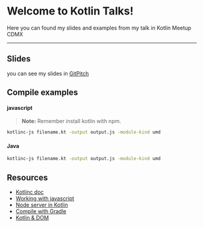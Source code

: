 Welcome to Kotlin Talks!
===================

Here you can found my slides and examples from my talk in Kotlin Meetup CDMX

----------


Slides
-------------
you can see my slides in [GitPitch](https://gitpitch.com/positr0nix/kotlin-talk/master?grs=github&t=black)

Compile examples
-------------
#### <i class="icon-file"></i> javascript
> **Note:** Remember install kotlin with npm.

```bash
kotlinc-js filename.kt -output output.js -module-kind umd
```

#### <i class="icon-file"></i> Java
```bash
kotlinc-js filename.kt -output output.js -module-kind umd
```

Resources
-------------

* [Kotlinc doc](https://kotlinlang.org/docs/tutorials/command-line.html)
* [Working with javascript](https://kotlinlang.org/docs/tutorials/javascript/kotlin-to-javascript/kotlin-to-javascript.html)
* [Node server in Kotlin](https://medium.com/@Miqubel/your-first-node-js-app-with-kotlin-30e07baa0bf7)
*  [Compile with Gradle](https://kotlinlang.org/docs/tutorials/javascript/getting-started-gradle/getting-started-with-gradle.html)
* [Kotlin & DOM](https://kotlinlang.org/api/latest/jvm/stdlib/org.w3c.dom/-h-t-m-l-element/index.html)
